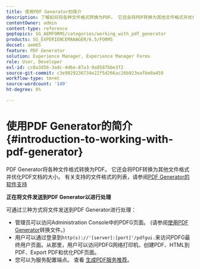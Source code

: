 ```yaml
---
title: 使用PDF Generator的简介
description: 了解如何将各种文件格式转换为PDF。 它还会将PDF转换为其他文件格式并优化PDF文档的大小。
contentOwner: admin
content-type: reference
geptopics: SG_AEMFORMS/categories/working_with_pdf_generator
products: SG_EXPERIENCEMANAGER/6.5/FORMS
docset: aem65
feature: PDF Generator
solution: Experience Manager, Experience Manager Forms
role: User, Developer
exl-id: cc0a3d56-3adc-4d6e-87a3-9a8587bbe3f2
source-git-commit: c3e9029236734e22f5d266ac26b923eafbe0a459
workflow-type: tm+mt
source-wordcount: '149'
ht-degree: 0%

---
```


# 使用PDF Generator的简介 {#introduction-to-working-with-pdf-generator}

PDF Generator将各种文件格式转换为PDF。 它还会将PDF转换为其他文件格式并优化PDF文档的大小。 有关支持的文件格式的列表，请参阅[PDF Generator的软件支持](/help/forms/using/aem-forms-jee-supported-platforms.md)

**正在将文件发送到PDF Generator以进行处理**

可通过三种方式将文件发送到PDF Generator进行处理：

* 管理员可以访问Administration Console中的PDFG页面。 (请参阅[使用PDF Generator](/help/forms/using/admin-help/converting-files-using-pdf-generator.md)转换文件。)
* 用户可以通过登录到`http(s)://'[server]:[port]'/pdfgui.`来访问PDFG最终用户页面。从那里，用户可以访问PDFG网络打印机、创建PDF、HTML到PDF、Export PDF和优化PDF页面。
* 您可以为服务配置端点。 查看<!--Fix broken link to Managing Endpoints --> [生成PDF服务推荐](configuring-watched-folder-endpoints.md#generate-pdf-service-recommendations)。
